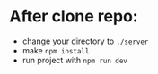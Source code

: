# After clone repo:
- change your directory to `./server`
- make `npm install`
- run project with `npm run dev`
